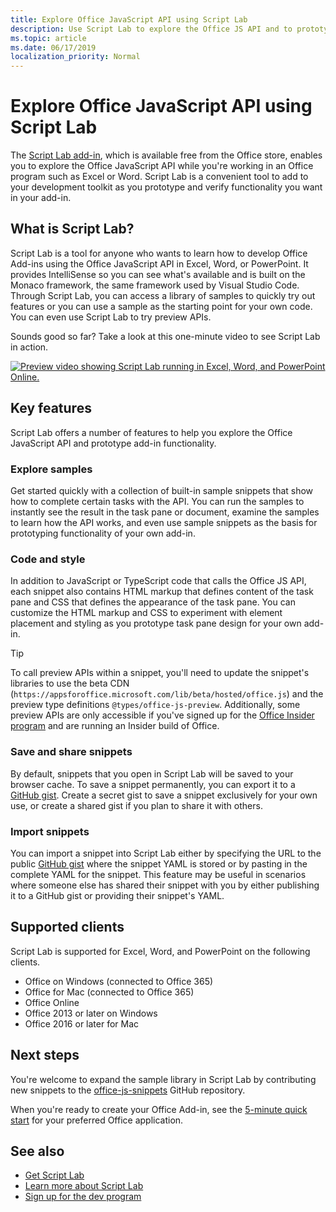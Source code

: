 ```yaml
---
title: Explore Office JavaScript API using Script Lab
description: Use Script Lab to explore the Office JS API and to prototype functionality.
ms.topic: article
ms.date: 06/17/2019
localization_priority: Normal
---
```


# Explore Office JavaScript API using Script Lab

The [Script Lab add-in](https://store.office.com/app.aspx?assetid=WA104380862), which is available free from the Office store, enables you to explore the Office JavaScript API while you're working in an Office program such as Excel or Word. Script Lab is a convenient tool to add to your development toolkit as you prototype and verify functionality you want in your add-in.

## What is Script Lab?

Script Lab is a tool for anyone who wants to learn how to develop Office Add-ins using the Office JavaScript API in Excel, Word, or PowerPoint. It provides IntelliSense so you can see what's available and is built on the Monaco framework, the same framework used by Visual Studio Code. Through Script Lab, you can access a library of samples to quickly try out features or you can use a sample as the starting point for your own code. You can even use Script Lab to try preview APIs.

Sounds good so far? Take a look at this one-minute video to see Script Lab in action.

[![Preview video showing Script Lab running in Excel, Word, and PowerPoint Online.](../images/screenshot-wide-youtube.png 'Script Lab preview video')](https://aka.ms/scriptlabvideo)

## Key features

Script Lab offers a number of features to help you explore the Office JavaScript API and prototype add-in functionality.

### Explore samples

Get started quickly with a collection of built-in sample snippets that show how to complete certain tasks with the API. You can run the samples to instantly see the result in the task pane or document, examine the samples to learn how the API works, and even use sample snippets as the basis for prototyping functionality of your own add-in.

### Code and style

In addition to JavaScript or TypeScript code that calls the Office JS API, each snippet also contains HTML markup that defines content of the task pane and CSS that defines the appearance of the task pane. You can customize the HTML markup and CSS to experiment with element placement and styling as you prototype task pane design for your own add-in.

> [!TIP]
> To call preview APIs within a snippet, you'll need to update the snippet's libraries to use the beta CDN (`https://appsforoffice.microsoft.com/lib/beta/hosted/office.js`) and the preview type definitions `@types/office-js-preview`. Additionally, some preview APIs are only accessible if you've signed up for the [Office Insider program](https://products.office.com/office-insider) and are running an Insider build of Office.

### Save and share snippets

By default, snippets that you open in Script Lab will be saved to your browser cache. To save a snippet permanently, you can export it to a [GitHub gist](https://gist.github.com). Create a secret gist to save a snippet exclusively for your own use, or create a shared gist if you plan to share it with others. 

### Import snippets

You can import a snippet into Script Lab either by specifying the URL to the public [GitHub gist](https://gist.github.com) where the snippet YAML is stored or by pasting in the complete YAML for the snippet. This feature may be useful in scenarios where someone else has shared their snippet with you by either publishing it to a GitHub gist or providing their snippet's YAML.

## Supported clients

Script Lab is supported for Excel, Word, and PowerPoint on the following clients.

- Office on Windows (connected to Office 365)
- Office for Mac (connected to Office 365)
- Office Online
- Office 2013 or later on Windows
- Office 2016 or later for Mac

## Next steps

You're welcome to expand the sample library in Script Lab by contributing new snippets to the [office-js-snippets](https://github.com/OfficeDev/office-js-snippets#office-js-snippets) GitHub repository. 

When you're ready to create your Office Add-in, see the [5-minute quick start](/office/dev/add-ins/#5-minute-quick-starts) for your preferred Office application.

## See also

- [Get Script Lab](https://store.office.com/app.aspx?assetid=WA104380862)
- [Learn more about Script Lab](https://github.com/OfficeDev/script-lab#script-lab-a-microsoft-garage-project)
- [Sign up for the dev program](https://developer.microsoft.com/office/dev-program)
